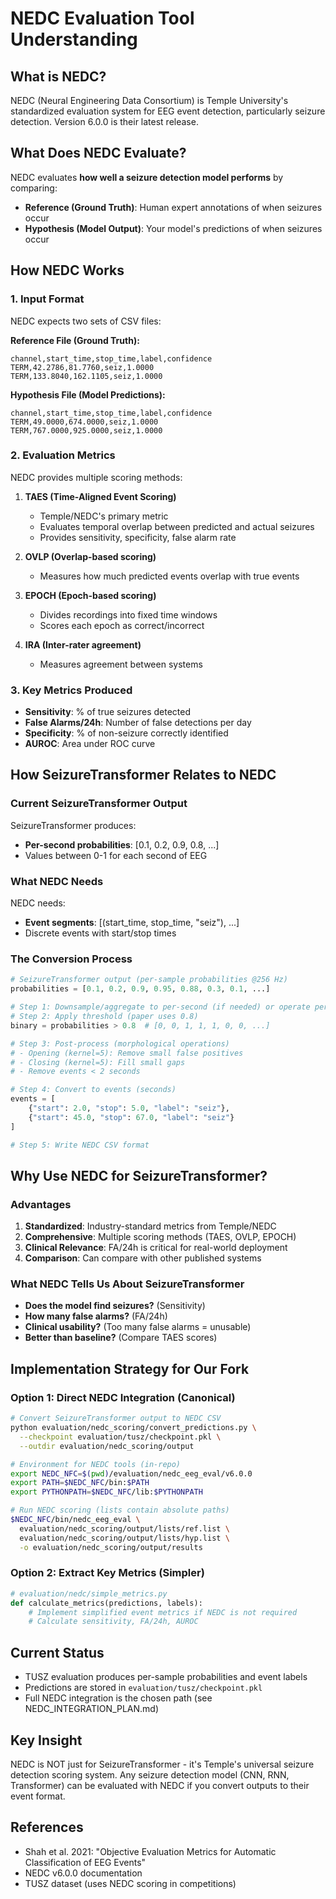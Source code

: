 # NEDC Evaluation Tool Understanding

## What is NEDC?
NEDC (Neural Engineering Data Consortium) is Temple University's standardized evaluation system for EEG event detection, particularly seizure detection. Version 6.0.0 is their latest release.

## What Does NEDC Evaluate?
NEDC evaluates **how well a seizure detection model performs** by comparing:
- **Reference (Ground Truth)**: Human expert annotations of when seizures occur
- **Hypothesis (Model Output)**: Your model's predictions of when seizures occur

## How NEDC Works

### 1. Input Format
NEDC expects two sets of CSV files:

**Reference File (Ground Truth):**
```csv
channel,start_time,stop_time,label,confidence
TERM,42.2786,81.7760,seiz,1.0000
TERM,133.8040,162.1105,seiz,1.0000
```

**Hypothesis File (Model Predictions):**
```csv
channel,start_time,stop_time,label,confidence
TERM,49.0000,674.0000,seiz,1.0000
TERM,767.0000,925.0000,seiz,1.0000
```

### 2. Evaluation Metrics

NEDC provides multiple scoring methods:

1. **TAES (Time-Aligned Event Scoring)**
   - Temple/NEDC's primary metric
   - Evaluates temporal overlap between predicted and actual seizures
   - Provides sensitivity, specificity, false alarm rate

2. **OVLP (Overlap-based scoring)**
   - Measures how much predicted events overlap with true events

3. **EPOCH (Epoch-based scoring)**
   - Divides recordings into fixed time windows
   - Scores each epoch as correct/incorrect

4. **IRA (Inter-rater agreement)**
   - Measures agreement between systems

### 3. Key Metrics Produced
- **Sensitivity**: % of true seizures detected
- **False Alarms/24h**: Number of false detections per day
- **Specificity**: % of non-seizure correctly identified
- **AUROC**: Area under ROC curve

## How SeizureTransformer Relates to NEDC

### Current SeizureTransformer Output
SeizureTransformer produces:
- **Per-second probabilities**: [0.1, 0.2, 0.9, 0.8, ...] 
- Values between 0-1 for each second of EEG

### What NEDC Needs
NEDC needs:
- **Event segments**: [(start_time, stop_time, "seiz"), ...]
- Discrete events with start/stop times

### The Conversion Process

```python
# SeizureTransformer output (per-sample probabilities @256 Hz)
probabilities = [0.1, 0.2, 0.9, 0.95, 0.88, 0.3, 0.1, ...]

# Step 1: Downsample/aggregate to per-second (if needed) or operate per-sample
# Step 2: Apply threshold (paper uses 0.8)
binary = probabilities > 0.8  # [0, 0, 1, 1, 1, 0, 0, ...]

# Step 3: Post-process (morphological operations)
# - Opening (kernel=5): Remove small false positives
# - Closing (kernel=5): Fill small gaps
# - Remove events < 2 seconds

# Step 4: Convert to events (seconds)
events = [
    {"start": 2.0, "stop": 5.0, "label": "seiz"},
    {"start": 45.0, "stop": 67.0, "label": "seiz"}
]

# Step 5: Write NEDC CSV format
```

## Why Use NEDC for SeizureTransformer?

### Advantages
1. **Standardized**: Industry-standard metrics from Temple/NEDC
2. **Comprehensive**: Multiple scoring methods (TAES, OVLP, EPOCH)
3. **Clinical Relevance**: FA/24h is critical for real-world deployment
4. **Comparison**: Can compare with other published systems

### What NEDC Tells Us About SeizureTransformer
- **Does the model find seizures?** (Sensitivity)
- **How many false alarms?** (FA/24h)
- **Clinical usability?** (Too many false alarms = unusable)
- **Better than baseline?** (Compare TAES scores)

## Implementation Strategy for Our Fork

### Option 1: Direct NEDC Integration (Canonical)
```bash
# Convert SeizureTransformer output to NEDC CSV
python evaluation/nedc_scoring/convert_predictions.py \
  --checkpoint evaluation/tusz/checkpoint.pkl \
  --outdir evaluation/nedc_scoring/output

# Environment for NEDC tools (in-repo)
export NEDC_NFC=$(pwd)/evaluation/nedc_eeg_eval/v6.0.0
export PATH=$NEDC_NFC/bin:$PATH
export PYTHONPATH=$NEDC_NFC/lib:$PYTHONPATH

# Run NEDC scoring (lists contain absolute paths)
$NEDC_NFC/bin/nedc_eeg_eval \
  evaluation/nedc_scoring/output/lists/ref.list \
  evaluation/nedc_scoring/output/lists/hyp.list \
  -o evaluation/nedc_scoring/output/results
```

### Option 2: Extract Key Metrics (Simpler)
```python
# evaluation/nedc/simple_metrics.py
def calculate_metrics(predictions, labels):
    # Implement simplified event metrics if NEDC is not required
    # Calculate sensitivity, FA/24h, AUROC
```

## Current Status
- TUSZ evaluation produces per-sample probabilities and event labels
- Predictions are stored in `evaluation/tusz/checkpoint.pkl`
- Full NEDC integration is the chosen path (see NEDC_INTEGRATION_PLAN.md)

## Key Insight
NEDC is NOT just for SeizureTransformer - it's Temple's universal seizure detection scoring system. Any seizure detection model (CNN, RNN, Transformer) can be evaluated with NEDC if you convert outputs to their event format.

## References
- Shah et al. 2021: "Objective Evaluation Metrics for Automatic Classification of EEG Events"
- NEDC v6.0.0 documentation
- TUSZ dataset (uses NEDC scoring in competitions)
